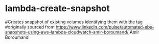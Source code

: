 # lambda-create-snapshot
#Creates snapshot of existing volumes identifying them with the tag 
#originally sourced from https://www.linkedin.com/pulse/automated-ebs-snapshots-using-aws-lambda-cloudwatch-amir-boroumand/ Amir Boroumand
